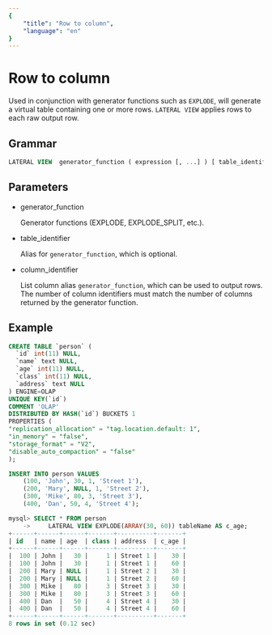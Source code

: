 ```yaml
---
{
    "title": "Row to column",
    "language": "en"
}
---
```


<!-- 
Licensed to the Apache Software Foundation (ASF) under one
or more contributor license agreements.  See the NOTICE file
distributed with this work for additional information
regarding copyright ownership.  The ASF licenses this file
to you under the Apache License, Version 2.0 (the
"License"); you may not use this file except in compliance
with the License.  You may obtain a copy of the License at

  http://www.apache.org/licenses/LICENSE-2.0

Unless required by applicable law or agreed to in writing,
software distributed under the License is distributed on an
"AS IS" BASIS, WITHOUT WARRANTIES OR CONDITIONS OF ANY
KIND, either express or implied.  See the License for the
specific language governing permissions and limitations
under the License.
-->

# Row to column

Used in conjunction with generator functions such as `EXPLODE`, will generate a virtual table containing one or more rows. `LATERAL VIEW` applies rows to each raw output row.

## Grammar

```sql
LATERAL VIEW  generator_function ( expression [, ...] ) [ table_identifier ] AS column_identifier [, ...]
```

## Parameters

- generator_function

   Generator functions (EXPLODE, EXPLODE_SPLIT, etc.).

- table_identifier

   Alias for `generator_function`, which is optional.

- column_identifier

   List column alias `generator_function`, which can be used to output rows. The number of column identifiers must match the number of columns returned by the generator function.

## Example

```sql
CREATE TABLE `person` (
  `id` int(11) NULL,
  `name` text NULL,
  `age` int(11) NULL,
  `class` int(11) NULL,
  `address` text NULL
) ENGINE=OLAP
UNIQUE KEY(`id`)
COMMENT 'OLAP'
DISTRIBUTED BY HASH(`id`) BUCKETS 1
PROPERTIES (
"replication_allocation" = "tag.location.default: 1",
"in_memory" = "false",
"storage_format" = "V2",
"disable_auto_compaction" = "false"
);

INSERT INTO person VALUES
    (100, 'John', 30, 1, 'Street 1'),
    (200, 'Mary', NULL, 1, 'Street 2'),
    (300, 'Mike', 80, 3, 'Street 3'),
    (400, 'Dan', 50, 4, 'Street 4');

mysql> SELECT * FROM person
    ->     LATERAL VIEW EXPLODE(ARRAY(30, 60)) tableName AS c_age;
+------+------+------+-------+----------+-------+
| id   | name | age  | class | address  | c_age |
+------+------+------+-------+----------+-------+
|  100 | John |   30 |     1 | Street 1 |    30 |
|  100 | John |   30 |     1 | Street 1 |    60 |
|  200 | Mary | NULL |     1 | Street 2 |    30 |
|  200 | Mary | NULL |     1 | Street 2 |    60 |
|  300 | Mike |   80 |     3 | Street 3 |    30 |
|  300 | Mike |   80 |     3 | Street 3 |    60 |
|  400 | Dan  |   50 |     4 | Street 4 |    30 |
|  400 | Dan  |   50 |     4 | Street 4 |    60 |
+------+------+------+-------+----------+-------+
8 rows in set (0.12 sec)

```

